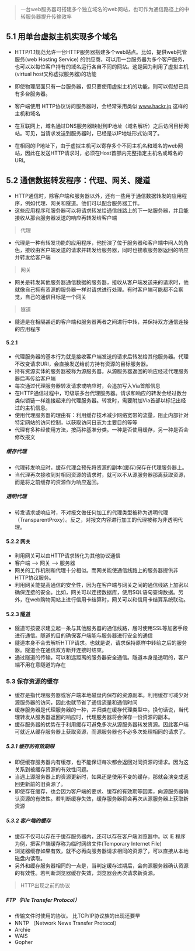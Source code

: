 > 一台web服务器可搭建多个独立域名的web网站，也可作为通信路径上的中转服务器提升传输效率

## 5.1 用单台虚拟主机实现多个域名
- HTTP/1.1规范允许一台HTTP服务器搭建多个web站点。比如，提供web托管服务(web Hosting Service) 的供应商，可以用一台服务器为多个客户服务，也可以以每位客户持有的域名运行各自不同的网站。这是因为利用了虚拟主机(virtual host又称虚拟服务器)的功能
- 即使物理层面只有一台服务器，但只要使用虚拟主机的功能，则可以假想已具有多台服务器。

- 客户端使用 HTTP协议访问服务器时，会经常采用类似 www.hackr.jp 这样的主机和域名
- 在互联网上，域名通过DNS服务器映射到IP地址（域名解析）之后访问目标网站。可见，当请求发送到服务器时，已经是以IP地址形式访问了。
- 在相同的IP地址下，由于虚拟主机可以寄存多个不同主机名和域名的web网站，因此在发送HTTP请求时，必须在Host首部内完整指定主机名或域名的URI。

## 5.2 通信数据转发程序：代理、网关、隧道
- HTTP通信时，除客户端和服务器以外，还有一些用于通信数据转发的应用程序，例如代理、网关和隧道。他们可以配合服务器工作。
- 这些应用程序和服务器可以将请求转发给通信线路上的下一站服务器，并且能接收从那台服务器发送的响应再转发给客户端

> 代理
- 代理是一种有转发功能的应用程序，他扮演了位于服务器和客户端中间人的角色，接收由客户端发送的请求并转发给服务器，同时也接收服务器返回的响应并转发给客户端

> 网关
- 网关是转发其他服务器通信数据的服务器，接收从客户端发送来的请求时，他就像自己拥有资源的服务器一样对请求进行处理。有时客户端可能都不会察觉，自己的通信目标是一个网关

> 隧道
- 隧道是在相隔甚远的客户端和服务器两者之间进行中转，并保持双方通信连接的应用程序

#### 5.2.1
- 代理服务器的基本行为就是接收客户端发送的请求后转发给其他服务器。代理不改变请求URI，会直接发送给前方持有资源的目标服务器。
- 持有资源实体的服务器被称为源服务器。从源服务器返回的响应经过代理服务器后再传给客户端
- 每次通过代理服务器转发请求或响应时，会追加写入Via首部信息
- 在HTTP通信过程中，可级联多台代理服务器。请求和响应的转发会经过数台类似锁链一样连接起来的代理服务器。转发时，需要附加Via首部以标记出经过的主机信息。
- 使用代理服务器的理由有：利用缓存技术减少网络宽带的流量，阻止内部针对特定网站的访问控制，以获取访问日志为主要目的等等
- 代理有多种经使用方法，按两种基准分类。一种是否使用缓存，另一种是否会修改报文

##### 缓存代理
- 代理转发响应时，缓存代理会预先将资源的副本(缓存)保存在代理服务器上。
- 当代理再次接收到对相同资源的请求时，就可以不从源服务器那离获取资源，而是将之前缓存的资源作为响应返回。
##### 透明代理
- 转发请求或响应时，不对报文做任何加工的代理类型被称为透明代理（TransparentProxy）。反之，对报文内容进行加工的代理被称为非透明代理。

#### 5.2.2 网关
- 利用网关可以由HTTP请求转化为其他协议通信
- 客户端 ——> 网关 ——> 服务器
- 网关的工作机制和代理十分相似。而网关能使通信线路上的服务器提供非HTTP协议服务。
- 利用网关能提高通信的安全性，因为在客户端与网关之间的通信线路上加密以确保连接的安全。比如，网关可以连接数据库，使用SQL语句查询数据。另外，在web购物网站上进行信用卡结算时，网关可以和信用卡结算系统联动。

#### 5.2.3 隧道
- 隧道可按要求建立起一条与其他服务器的通信线路，届时使用SSL等加密手段进行通信。隧道的目的确保客户端能与服务器进行安全的通信
- 隧道本身不会去解析HTTP请求。也就是说，请求保持原样中转给之后的服务器。隧道会在通信双方断开连接时结束。
- 通过隧道的传输，可以和远距离的服务器安全通信。隧道本身是透明的，客户端不用在意隧道的存在

### 5.3 保存资源的缓存
- 缓存是指代理服务器或客户端本地磁盘内保存的资源副本。利用缓存可减少对源服务器的访问，因此也就节省了通信流量和通信时间
- 缓存服务器是代理服务器的一种，并归类在缓存代理类型中。换句话说，当代理转发从服务器返回的响应时，代理服务器将会保存一份资源的副本。
- 缓存服务器的优势在于利用缓存可避免多次从源服务器转发资源。因此客户端可就近从缓存服务器上获取资源，而源服务器也不必多次处理相同的请求了。

##### 5.3.1 缓存的有效期限
- 即便缓存服务器内有缓存，也不能保证每次都会返回对同资源的请求。因为这关系到被缓存资源的有效性问题。
- 当遇上源服务器上的资源更新时，如果还是使用不变的缓存，那就会演变成返回更新前的旧资源了。
- 即使存在缓存，也会因为客户端的要求、缓存的有效期等因素，向源服务器确认资源的有效性。若判断缓存失效，缓存服务器将会再次从源服务器上获取新资源

##### 5.3.2 客户端的缓存
- 缓存不仅可以存在于缓存服务器内，还可以存在客户端浏览器中。以 IE 程序为例，把客户端缓存称为临时网络文件(Temporary Internet File)
- 浏览器缓存如果有效，就不必再向服务器请求相同的资源了，可以直接从本地磁盘内读取。
- 另外和缓存服务器相同的一点是，当判定缓存过期后，会向源服务器确认资源的有效性。若判断浏览器缓存失效，浏览器会再次请求新资源。

> HTTP出现之前的协议
##### FTP（File Transfer Protocol）
- 传输文件时使用的协议。 比TCP/IP协议族的出现还要早
- NNTP （Network News Transfer Protocol）
- Archie
- WAIS
- Gopher